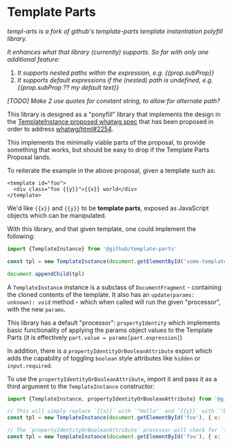 # Template Parts

*templ-arts is a fork of github's template-parts template instantiation polyfill library.*

*It enhances what that library (currently) supports.  So far with only one additional feature:*

1.  *It supports nested paths within the expression, e.g. {{prop.subProp}}*
2.  *It supports default expressions if the (nested) path is undefined, e.g. {{prop.subProp ?? my default text}}*

*[TODO] Make 2 use quotes for constant string, to allow for alternate path?*

This library is designed as a "ponyfill" library that implements the design in the [TemplateInstance proposed whatwg spec][spec] that has been proposed in order to address [whatwg/html#2254](https://github.com/whatwg/html/issues/2254).

[spec]: https://github.com/w3c/webcomponents/blob/159b1600bab02fe9cd794825440a98537d53b389/proposals/Template-Instantiation.md

This implements the minimally viable parts of the proposal, to provide something that works, but should be easy to drop if the Template Parts Proposal lands.

To reiterate the example in the above proposal, given a template such as:

```
<template id="foo">
  <div class="foo {{y}}">{{x}} world</div>
</template>
```

We'd like `{{x}}` and `{{y}}` to be **template parts**, exposed as JavaScript objects which can be manipulated.

With this library, and that given template, one could implement the following:

```js
import {TemplateInstance} from '@github/template-parts'

const tpl = new TemplateInstance(document.getElementById('some-template'), { x: 'Hello', y: 'bar'})

document.appendChild(tpl)
```

A `TemplateInstance` instance is a subclass of `DocumentFragment` - containing the cloned contents of the template. It also has an `update(params: unknown): void` method - which when called will run the given "processor", with the new `params`.

This library has a default "processor": `propertyIdentity` which implements basic functionality of applying the params object values to the Template Parts (it is effectively `part.value = params[part.expression]`)

In addition, there is a `propertyIdentityOrBooleanAttribute` export which adds the capability of toggling `boolean` style attributes like `hidden` or `input.required`.

To use the `propertyIdentityOrBooleanAttribute`, import it and pass it as a third argument to the `TemplateInstance` constructor:


```js
import {TemplateInstance, propertyIdentityOrBooleanAttribute} from '@github/template-parts'

// This will simply replace `{{x}}` with `"Hello"` and `{{y}}` with `"bar"`
const tpl = new TemplateInstance(document.getElementById('foo'), { x: 'Hello', y: 'bar'})

// The `propertyIdentityOrBooleanAttribute` processor will check for `false`/`true` values which map to Template Part values that are assigned to attributes, and add/remove the attribute.
const tpl = new TemplateInstance(document.getElementById('foo'), { x: 'Hello', hidden: false}, propertyIdentityOrBooleanAttribute)
```
